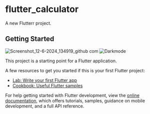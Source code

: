 # flutter_calculator


A new Flutterr project.

## Getting Started
![Screenshot_12-6-2024_134919_github com](https://github.com/codewithkd77/Flutter-Simple-Calculator/assets/135022358/0cbe1cc1-b787-49dc-a3d9-d1bab1ca5798)            ![Darkmode](https://github.com/codewithkd77/Flutter-Simple-Calculator/assets/135022358/2f9c6d38-0551-4f8a-8195-938af31a3d5d)

This project is a starting point for a Flutter application.

A few resources to get you started if this is your first Flutter project:

- [Lab: Write your first Flutter app](https://docs.flutter.dev/get-started/codelab)
- [Cookbook: Useful Flutter samples](https://docs.flutter.dev/cookbook)

For help getting started with Flutter development, view the
[online documentation](https://docs.flutter.dev/), which offers tutorials,
samples, guidance on mobile development, and a full API reference.
